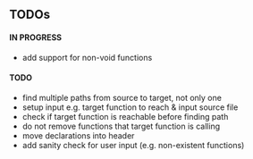 ## TODOs


#### IN PROGRESS

- add support for non-void functions

#### TODO

- find multiple paths from source to target, not only one
- setup input e.g. target function to reach & input source file
- check if target function is reachable before finding path
- do not remove functions that target function is calling
- move declarations into header
- add sanity check for user input (e.g. non-existent functions)
